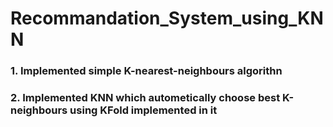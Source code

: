 # Recommandation_System_using_KNN

 ### 1. Implemented simple K-nearest-neighbours algorithn
 ### 2. Implemented KNN which autometically choose best K-neighbours using KFold implemented in it
